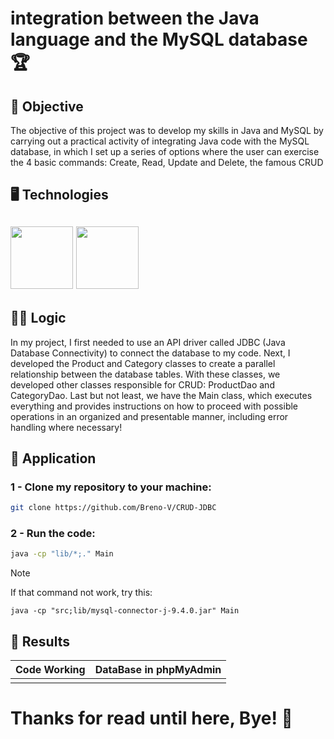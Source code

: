 # integration between the Java language and the MySQL database :trophy:
## :rocket: Objective 
The objective of this project was to develop my skills in Java and MySQL by carrying out a practical activity of integrating Java code with the MySQL database, in which I set up a series of options where the user can exercise the 4 basic commands: Create, Read, Update and Delete, the famous CRUD  
## :desktop_computer: Technologies
<img src="https://cdn.jsdelivr.net/gh/devicons/devicon@latest/icons/java/java-original-wordmark.svg" width = "100" height = "100"/> <img src="https://cdn.jsdelivr.net/gh/devicons/devicon@latest/icons/mysql/mysql-original-wordmark.svg" width = "100" height = "100"/>
---
## :male_detective: Logic
In my project, I first needed to use an API driver called JDBC (Java Database Connectivity) to connect the database to my code. Next, I developed the Product and Category classes to create a parallel relationship between the database tables. With these classes, we developed other classes responsible for CRUD: ProductDao and CategoryDao. Last but not least, we have the Main class, which executes everything and provides instructions on how to proceed with possible operations in an organized and presentable manner, including error handling where necessary!  
## :pushpin: Application
### 1 - Clone my repository to your machine:  
```bash copy
git clone https://github.com/Breno-V/CRUD-JDBC
```

### 2 - Run the code: 
```bash copy
java -cp "lib/*;." Main
```  
>[!NOTE]
> If that command not work, try this:
>```copy
>java -cp "src;lib/mysql-connector-j-9.4.0.jar" Main
>```

## :key: Results
|Code Working|DataBase in phpMyAdmin|
|------------|----------------------|
|            |                      |

# Thanks for read until here, Bye! :wave: